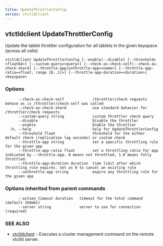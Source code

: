 ```yaml
---
title: UpdateThrottlerConfig
series: vtctldclient
---
```

## vtctldclient UpdateThrottlerConfig

Update the tablet throttler configuration for all tablets in the given keyspace (across all cells)

```
vtctldclient UpdateThrottlerConfig [--enable|--disable] [--threshold=<float64>] [--custom-query=<query>] [--check-as-check-self|--check-as-check-shard] [--throttle-app|unthrottle-app=<name>] [--throttle-app-ratio=<float, range [0..1]>] [--throttle-app-duration=<duration>] <keyspace>
```

### Options

```
      --check-as-check-self             /throttler/check requests behave as is /throttler/check-self was called
      --check-as-check-shard            use standard behavior for /throttler/check requests
      --custom-query string             custom throttler check query
      --disable                         Disable the throttler
      --enable                          Enable the throttler
  -h, --help                            help for UpdateThrottlerConfig
      --threshold float                 threshold for the either default check (replication lag seconds) or custom check
      --throttle-app string             set a specific throttling rule for the given app
      --throttle-app-ratio float        set a throttling ratio for app indicated by --throttle-app. 0 means not throttled, 1.0 means fully throttled.
      --throttle-app-duration duration  time limit after which throttling rule expires. Set as 0 to cancel an existing rule
      --unthrottle-app string           expire any throttling rule for the given app
```

### Options inherited from parent commands

```
      --action_timeout duration   timeout for the total command (default 1h0m0s)
      --server string             server to use for connection (required)
```

### SEE ALSO

* [vtctldclient](../)	 - Executes a cluster management command on the remote vtctld server.

